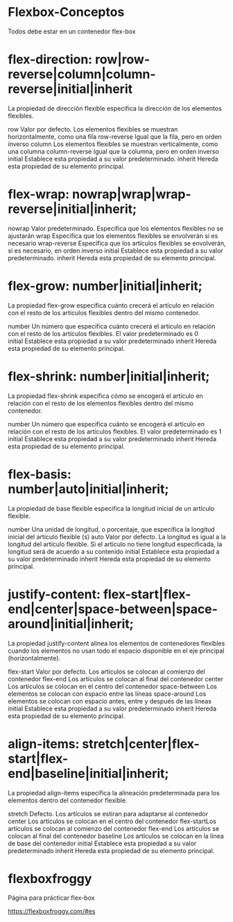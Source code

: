 # Flexbox-Conceptos

Todos debe estar en un contenedor flex-box

# flex-direction: row|row-reverse|column|column-reverse|initial|inherit

La propiedad de dirección flexible especifica la dirección de los elementos flexibles.

row	Valor por defecto. Los elementos flexibles se muestran horizontalmente, como una fila
row-reverse	Igual que la fila, pero en orden inverso
column	Los elementos flexibles se muestran verticalmente, como una columna
column-reverse	Igual que la columna, pero en orden inverso
initial	Establece esta propiedad a su valor predeterminado.
inherit	Hereda esta propiedad de su elemento principal.

# flex-wrap: nowrap|wrap|wrap-reverse|initial|inherit;

nowrap	Valor predeterminado. Especifica que los elementos flexibles no se ajustarán
wrap	Especifica que los elementos flexibles se envolverán si es necesario
wrap-reverse	Especifica que los artículos flexibles se envolverán, si es necesario, en orden inverso
initial	Establece esta propiedad a su valor predeterminado.
inherit	Hereda esta propiedad de su elemento principal.

# flex-grow: number|initial|inherit;

La propiedad flex-grow especifica cuánto crecerá el artículo en relación con el resto de los artículos flexibles dentro del mismo contenedor.

number	Un número que especifica cuánto crecerá el artículo en relación con el resto de los artículos flexibles. El valor predeterminado es 0	
initial	Establece esta propiedad a su valor predeterminado
inherit	Hereda esta propiedad de su elemento principal.

# flex-shrink: number|initial|inherit;

La propiedad flex-shrink especifica cómo se encogerá el artículo en relación con el resto de los elementos flexibles dentro del mismo contenedor.

number	Un número que especifica cuánto se encogerá el artículo en relación con el resto de los artículos flexibles. El valor predeterminado es 1	
initial	Establece esta propiedad a su valor predeterminado
inherit	Hereda esta propiedad de su elemento principal.

# flex-basis: number|auto|initial|inherit;

La propiedad de base flexible especifica la longitud inicial de un artículo flexible.

number	Una unidad de longitud, o porcentaje, que especifica la longitud inicial del artículo flexible (s)
auto	Valor por defecto. La longitud es igual a la longitud del artículo flexible. Si el artículo no tiene longitud especificada, la longitud será de acuerdo a su contenido
initial	Establece esta propiedad a su valor predeterminado
inherit	Hereda esta propiedad de su elemento principal.

# justify-content: flex-start|flex-end|center|space-between|space-around|initial|inherit;

La propiedad justify-content alinea los elementos de contenedores flexibles cuando los elementos no usan todo el espacio disponible en el eje principal (horizontalmente).


flex-start	Valor por defecto. Los artículos se colocan al comienzo del contenedor
flex-end	Los artículos se colocan al final del contenedor
center	Los artículos se colocan en el centro del contenedor
space-between	Los elementos se colocan con espacio entre las líneas
space-around	Los elementos se colocan con espacio antes, entre y después de las líneas
initial	Establece esta propiedad a su valor predeterminado
inherit	Hereda esta propiedad de su elemento principal.

# align-items: stretch|center|flex-start|flex-end|baseline|initial|inherit;

La propiedad align-items especifica la alineación predeterminada para los elementos dentro del contenedor flexible.


stretch	Defecto. Los artículos se estiran para adaptarse al contenedor
center	Los artículos se colocan en el centro del contenedor
flex-startLos artículos se colocan al comienzo del contenedor
flex-end	Los artículos se colocan al final del contenedor
baseline	Los artículos se colocan en la línea de base del contenedor
initial	Establece esta propiedad a su valor predeterminado
inherit	Hereda esta propiedad de su elemento principal.


# flexboxfroggy

Página para prácticar flex-box

https://flexboxfroggy.com/#es









